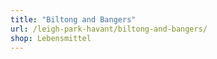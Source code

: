 ```yaml
---
title: "Biltong and Bangers"
url: /leigh-park-havant/biltong-and-bangers/
shop: Lebensmittel
---
```

